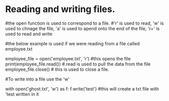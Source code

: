 # Reading and writing files.
#the open function is used to correspond to a file.
#'r' is used to read, 'w' is used to chnage the file, 'a' is used to apend onto the end of the file, 'r+' is used to read and write  

#the below example is used if we were reading from a file called employee.txt

employee_file = open('employee.txt', 'r') #this opens the file
print(employee_file.read()) #.read is used to pull the data from the file
employee_file.close() # this is used to close a file.


#To write into a file use the 'w'

with open('ghost.txt', 'w') as f:
   f.write('test') #this will create a txt file with 'test written in it
